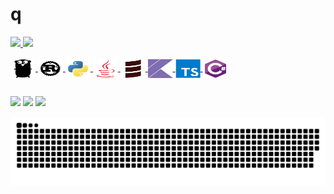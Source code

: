 # q
 <div>
  <a href="https://github.com/hienduyph">
  <img height="180em" src="https://github-readme-stats.vercel.app/api?username=hienduyph&show_icons=true&theme=dracula&include_all_commits=true&count_private=true"/>
  <img height="180em" src="https://github-readme-stats.vercel.app/api/top-langs/?username=hienduyph&layout=compact&langs_count=7&theme=dracula"/>
</div>
<div style="display: inline_block"><br>
  <img align="center" alt="hienduyph-go" height="30" width="40" src="https://raw.githubusercontent.com/devicons/devicon/master/icons/go/go-plain.svg">
  <img align="center" alt="hienduyph-rust" height="30" width="40" src="https://raw.githubusercontent.com/devicons/devicon/master/icons/rust/rust-plain.svg">
  <img align="center" alt="hienduyph-Python" height="30" width="40" src="https://raw.githubusercontent.com/devicons/devicon/master/icons/python/python-original.svg">
  <img align="center" alt="hienduyph-java" height="30" width="40" src="https://raw.githubusercontent.com/devicons/devicon/master/icons/java/java-plain.svg">
  <img align="center" alt="hienduyph-scala" height="30" width="40" src="https://raw.githubusercontent.com/devicons/devicon/master/icons/scala/scala-plain.svg">
  <img align="center" alt="hienduyph-kotlin" height="30" width="40" src="https://raw.githubusercontent.com/devicons/devicon/master/icons/kotlin/kotlin-plain.svg">
  <img align="center" alt="hienduyph-Ts" height="30" width="40" src="https://raw.githubusercontent.com/devicons/devicon/master/icons/typescript/typescript-plain.svg">
  <img align="center" alt="hienduyph-Csharp" height="30" width="40" src="https://raw.githubusercontent.com/devicons/devicon/master/icons/csharp/csharp-original.svg">
</div>

  ##

<div>
  <a href="https://twitter.com/hienduyph" target="_blank"><img src="https://img.shields.io/badge/-Twitter-%23E4405F?style=for-the-badge&logo=twitter&logoColor=white" target="_blank"></a>
  <a href = "mailto:hienduyph@gmail.com"><img src="https://img.shields.io/badge/-Gmail-%23333?style=for-the-badge&logo=gmail&logoColor=white" target="_blank"></a>
  <a href="https://www.linkedin.com/in/hienduyph" target="_blank"><img src="https://img.shields.io/badge/-LinkedIn-%230077B5?style=for-the-badge&logo=linkedin&logoColor=white" target="_blank"></a>

  ![Snake animation](https://github.com/hienduyph/hienduyph/blob/output/github-contribution-grid-snake.svg)

</div>
